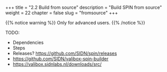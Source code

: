 +++
title = "2.2 Build from source"
description = "Build SPIN from source"
weight = 22
chapter = false
slug = "fromsource"
+++


{{% notice warning %}}
Only for advanced users.
{{% /notice %}}

TODO:

* Dependencies
* Steps
* Releases? https://github.com/SIDN/spin/releases
* https://github.com/SIDN/valibox-spin-builder
* https://valibox.sidnlabs.nl/downloads/src/

